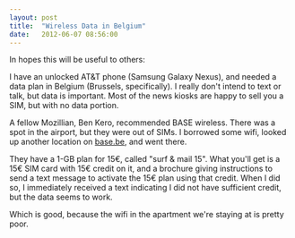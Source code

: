 ```yaml
---
layout: post
title:  "Wireless Data in Belgium"
date:   2012-06-07 08:56:00
---
```



In hopes this will be useful to others:

I
have an unlocked AT&T phone (Samsung Galaxy Nexus), and needed a
data plan in Belgium (Brussels, specifically).  I really don't intend to
 text or talk, but data is important.  Most of the news kiosks are happy
 to sell you a SIM, but with no data portion.

A
fellow Mozillian, Ben Kero, recommended BASE wireless.  There was a spot
 in the airport, but they were out of SIMs.  I borrowed some wifi,
looked up another location on [base.be](http://www.base.be/), and went there.

They
have a 1-GB plan for 15€, called "surf & mail 15".  What you'll get
is a 15€ SIM card with 15€ credit on it, and a brochure giving
instructions to send a text message to activate the 15€ plan using that
credit.  When I did so, I immediately received a text indicating I did
not have sufficient credit, but the data seems to work.

Which is good, because the wifi in the apartment we're staying at is pretty poor.

